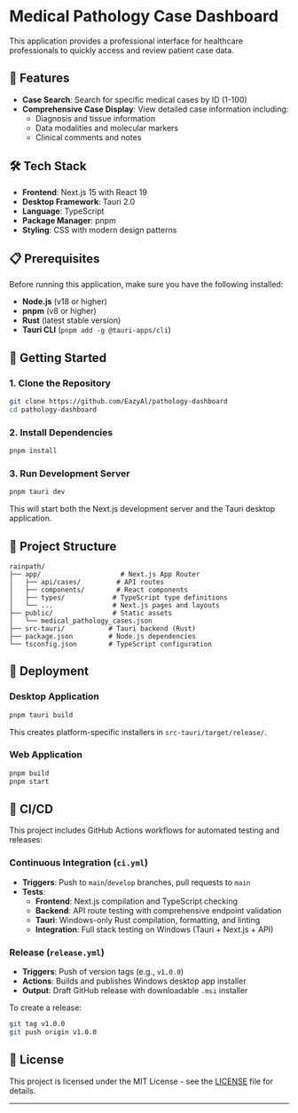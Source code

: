 # Medical Pathology Case Dashboard

This application provides a professional interface for healthcare professionals to quickly access and review patient case data.

## 🚀 Features

- **Case Search**: Search for specific medical cases by ID (1-100)
- **Comprehensive Case Display**: View detailed case information including:
  - Diagnosis and tissue information
  - Data modalities and molecular markers
  - Clinical comments and notes

## 🛠️ Tech Stack

- **Frontend**: Next.js 15 with React 19
- **Desktop Framework**: Tauri 2.0
- **Language**: TypeScript
- **Package Manager**: pnpm
- **Styling**: CSS with modern design patterns

## 📋 Prerequisites

Before running this application, make sure you have the following installed:

- **Node.js** (v18 or higher)
- **pnpm** (v8 or higher)
- **Rust** (latest stable version)
- **Tauri CLI** (`pnpm add -g @tauri-apps/cli`)

## 🚀 Getting Started

### 1. Clone the Repository

```bash
git clone https://github.com/EazyAl/pathology-dashboard
cd pathology-dashboard
```

### 2. Install Dependencies

```bash
pnpm install
```

### 3. Run Development Server

```bash
pnpm tauri dev
```

This will start both the Next.js development server and the Tauri desktop application.

## 📁 Project Structure

```
rainpath/
├── app/                    # Next.js App Router
│   ├── api/cases/         # API routes
│   ├── components/        # React components
│   ├── types/            # TypeScript type definitions
│   └── ...               # Next.js pages and layouts
├── public/               # Static assets
│   └── medical_pathology_cases.json
├── src-tauri/           # Tauri backend (Rust)
├── package.json         # Node.js dependencies
└── tsconfig.json        # TypeScript configuration
```

## 🚀 Deployment

### Desktop Application

```bash
pnpm tauri build
```

This creates platform-specific installers in `src-tauri/target/release/`.

### Web Application

```bash
pnpm build
pnpm start
```

## 🔄 CI/CD

This project includes GitHub Actions workflows for automated testing and releases:

### Continuous Integration (`ci.yml`)
- **Triggers**: Push to `main`/`develop` branches, pull requests to `main`
- **Tests**: 
  - **Frontend**: Next.js compilation and TypeScript checking
  - **Backend**: API route testing with comprehensive endpoint validation
  - **Tauri**: Windows-only Rust compilation, formatting, and linting
  - **Integration**: Full stack testing on Windows (Tauri + Next.js + API)

### Release (`release.yml`)
- **Triggers**: Push of version tags (e.g., `v1.0.0`)
- **Actions**: Builds and publishes Windows desktop app installer
- **Output**: Draft GitHub release with downloadable `.msi` installer

To create a release:
```bash
git tag v1.0.0
git push origin v1.0.0
```

## 📝 License

This project is licensed under the MIT License - see the [LICENSE](LICENSE) file for details.

---

